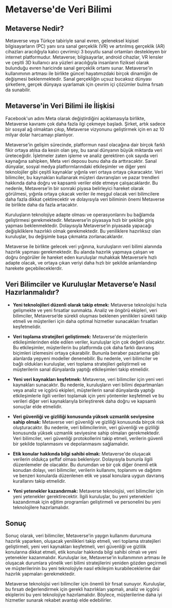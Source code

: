 # Metaverse'de Veri Bilimi

## Metaverse Nedir?

Metaverse veya Türkçe tabiriyle sanal evren, geleneksel kişisel bilgisayarların (PC) yanı sıra sanal gerçeklik (VR) ve artırılmış gerçeklik (AR) cihazları aracılığıyla kalıcı çevrimiçi 3 boyutlu sanal ortamları destekleyen bir internet platformudur. Metaverse; bilgisayarlar, android cihazlar, VR lensler ve çeşitli 3D kullanıcı ara yüzleri aracılığıyla insanların fiziksel olarak bulunduğu evren haricinde sanal gerçeklik ortamı sunar. Metaverse'in kullanımının artması ile birlikte güncel hayatımızdaki birçok dinamiğin de değişmesi beklenmektedir. Sanal gerçekliğin uçsuz bucaksız dünyası şirketlere, gerçek dünyaya uyarlamak için çevrim içi çözümler bulma fırsatı da sunabilir.

## Metaverse'in Veri Bilimi ile İlişkisi

Facebook'un adını Meta olarak değiştirdiğini açıklamasıyla birlikte, Metaverse kavramı çok daha fazla ilgi çekmeye başladı. Şirket, artık sadece bir sosyal ağ olmaktan çıkıp, Metaverse vizyonunu geliştirmek için en az 10 milyar dolar harcamayı planlıyor.

Metaverse'in gelişim sürecinde, platformun nasıl olacağına dair birçok farklı fikir ortaya atılsa da kesin olan şey, bu sanal dünyanın büyük miktarda veri üreteceğidir. İşletmeler zaten işleme ve analiz gerektiren çok sayıda veri kaynağına sahipken, Meta veri deposu bunu daha da arttıracaktır. Sanal dünyalar, sosyal medya platformlarındaki etkileşimler ve diğer yeni teknolojiler gibi çeşitli kaynaklar yığınla veri ortaya ortaya çıkaracaktır. Veri bilimciler, bu kaynakları kullanarak müşteri davranışları ve pazar trendleri hakkında daha doğru ve kapsamlı veriler elde etmeye çalışacaklardır. Bu nedenle, Metaverse'in bir sonraki piyasa belirleyici hareket olarak görülmesi, yığınla ortaya çıkacak veriler ile meşgul olacak veri bilimcilere daha fazla dikkat çektirecektir ve dolayısıyla veri biliminin önemi Metaverse ile birlikte daha da fazla artacaktır. 

Kuruluşların teknolojiye adapte olması ve operasyonlarını bu bağlamda geliştirmesi gerekmektedir. Metaverse’in piyasaya hızlı bir şekilde giriş yapması beklenmektedir. Dolayısıyla Metaverse’in piyasada yapacağı değişikliklere hazırlıklı olmak gerekmektedir. Bu yeniliklere hazırlıksız olan kuruluşlar, bu değişimle başa çıkmakta zorlanacaklardır.

Metaverse ile birlikte gelecek veri yığınına, kuruluşların veri bilimi alanında hazırlık yapması gerekmektedir. Bu alanda hazırlık yapmaya çalışan ve doğru öngörüler ile hareket eden kuruluşlar muhakkak Metaverse’e hızlı adapte olacak, ve ortaya çıkan veriyi daha hızlı bir şekilde anlamlandırıp harekete geçebileceklerdir.

## Veri Bilimciler ve Kuruluşlar Metaverse’e Nasıl Hazırlanmalıdır?
 
- **Yeni teknolojileri düzenli olarak takip etmek:** Metaverse teknolojisi hızla gelişmekte ve yeni fırsatlar sunmakta. Analiz ve öngörü ekipleri, veri bilimciler, Metaverse’de sürekli oluşması beklenen yenilikleri sürekli takip etmeli ve müşterileri için daha optimal hizmetler sunacakları fırsatları keşfetmelidir.

- **Veri toplama stratejileri geliştirmek:** Metaverse'de müşterilerin etkileşimlerinden elde edilen veriler, kuruluşlar için çok değerli olacaktır. Bu etkileşimler, müşterilerin bu platformda çok daha farklı davranış biçimleri izlemesini ortaya çıkarabilir. Bununla beraber pazarlama gibi alanlarda yepyeni modeller denenebilir. Bu nedenle, veri bilimciler ve bağlı oldukları kuruluşlar, veri toplama stratejileri geliştirmeli ve müşterilerin sanal dünyalarda yaptığı etkileşimleri takip etmelidir.

- **Yeni veri kaynakları keşfetmek:** Metaverse, veri bilimciler için yeni veri kaynakları sunacaktır. Bu nedenle, kuruluşların veri bilimi departmanları veya analiz ve içgörü ekipleri, müşterilerin sanal dünyalarda yaptığı etkileşimlerle ilgili verileri toplamak için yeni yöntemler keşfetmeli ve bu verileri diğer veri kaynaklarıyla birleştirerek daha doğru ve kapsamlı sonuçlar elde etmelidir.

- **Veri güvenliği ve gizliliği konusunda yüksek uzmanlık seviyesine sahip olmak:** Metaverse veri güvenliği ve gizliliği konusunda birçok risk oluşturacaktır. Bu nedenle, veri bilimcilerinin, veri güvenliği ve gizliliği konusunda yüksek uzmanlık seviyesine sahip olmaları gerekmektedir. Veri bilimciler, veri güvenliği protokollerini takip etmeli, verilerin güvenli bir şekilde toplanmasını ve depolanmasını sağlamalıdır.

- **Etik konular hakkında bilgi sahibi olmak:** Metaverse'de oluşacak verilerin oldukça şeffaf olması bekleniyor. Dolayısıyla bununla ilgili düzenlemeler de olacaktır. Bu durumdan ve bir çok diğer önemli etik konudan dolayı, veri bilimciler, verilerin kullanımı, toplanımı ve dağıtımı ve benzeri konularda düzenlenen etik ve yasal konulara uygun davranış kurallarını takip etmelidir.

- **Yeni yetenekler kazandırmak:** Metaverse teknolojisi, veri bilimciler için yeni yetenekler gerektirecektir. İlgili kuruluşlar, bu yeni yetenekleri kazandırmak için eğitim programları geliştirmeli ve personelini bu yeni teknolojilere hazırlamalıdır.


## Sonuç

Sonuç olarak, veri bilimciler, Metaverse'in yaygın kullanımı durumuna hazırlık yaparken, oluşacak yenilikleri takip etmeli, veri toplama stratejileri geliştirmeli, yeni veri kaynakları keşfetmeli, veri güvenliği ve gizlilik konularına dikkat etmeli, etik konular hakkında bilgi sahibi olmalı ve yeni yetenekler kazanmalıdır. Kuruluşlar ise, Metaverse'in kullanımının artması ile oluşacak durumlara yönelik veri bilimi stratejilerini yeniden gözden geçirmeli ve müşterilerinin bu yeni teknolojiyle nasıl etkileşim kurabileceklerine dair hazırlık yapmaları gerekmektedir. 

Metaverse teknolojisi veri bilimciler için önemli bir fırsat sunuyor. Kuruluşlar, bu fırsatı değerlendirmek için gerekli hazırlıkları yapmalı, analiz ve içgörü ekiplerini bu yeni teknolojiye hazırlamalıdır. Böylece, müşterilerine daha iyi hizmetler sunarak rekabet avantajı elde edebilirler.
